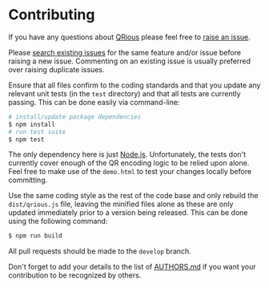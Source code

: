 # Contributing

If you have any questions about [QRious](https://github.com/neocotic/qrious) please feel free to
[raise an issue](https://github.com/neocotic/qrious/issues/new).

Please [search existing issues](https://github.com/neocotic/qrious/issues) for the same feature and/or issue before
raising a new issue. Commenting on an existing issue is usually preferred over raising duplicate issues.

Ensure that all files confirm to the coding standards and that you update any relevant unit tests (in the `test`
directory) and that all tests are currently passing. This can be done easily via command-line:

``` bash
# install/update package dependencies
$ npm install
# run test suite
$ npm test
```

The only dependency here is just [Node.js](https://nodejs.org). Unfortunately, the tests don't currently cover enough of
the QR encoding logic to be relied upon alone. Feel free to make use of the `demo.html` to test your changes locally
before committing.

Use the same coding style as the rest of the code base and only rebuild the `dist/qrious.js` file, leaving the minified
files alone as these are only updated immediately prior to a version being released. This can be done using the
following command:

``` bash
$ npm run build
```

All pull requests should be made to the `develop` branch.

Don't forget to add your details to the list of [AUTHORS.md](https://github.com/neocotic/qrious/blob/master/AUTHORS.md)
if you want your contribution to be recognized by others.
